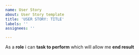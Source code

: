 ```yaml
---
name: User Story
about: User Story template
title: 'USER STORY: TITLE'
labels: ''
assignees: ''

---
```


As a **role** i can **task to perform** which will allow me **end result**
